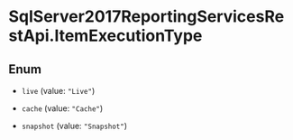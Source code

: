 # SqlServer2017ReportingServicesRestApi.ItemExecutionType

## Enum


* `live` (value: `"Live"`)

* `cache` (value: `"Cache"`)

* `snapshot` (value: `"Snapshot"`)


